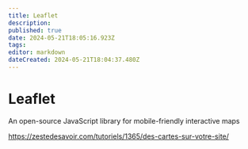 ```yaml
---
title: Leaflet
description: 
published: true
date: 2024-05-21T18:05:16.923Z
tags: 
editor: markdown
dateCreated: 2024-05-21T18:04:37.480Z
---
```


# Leaflet

An open-source JavaScript library for mobile-friendly interactive maps

<https://zestedesavoir.com/tutoriels/1365/des-cartes-sur-votre-site/>

